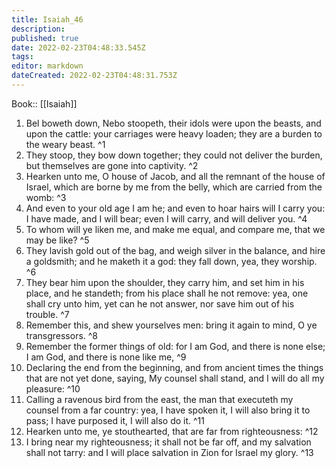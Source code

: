 ```yaml
---
title: Isaiah_46
description: 
published: true
date: 2022-02-23T04:48:33.545Z
tags: 
editor: markdown
dateCreated: 2022-02-23T04:48:31.753Z
---
```


 Book:: [[Isaiah]]
 1. Bel boweth down, Nebo stoopeth, their idols were upon the beasts, and upon the cattle: your carriages were heavy loaden; they are a burden to the weary beast. ^1
 2. They stoop, they bow down together; they could not deliver the burden, but themselves are gone into captivity. ^2
 3. Hearken unto me, O house of Jacob, and all the remnant of the house of Israel, which are borne by me from the belly, which are carried from the womb: ^3
 4. And even to your old age I am he; and even to hoar hairs will I carry you: I have made, and I will bear; even I will carry, and will deliver you. ^4
 5. To whom will ye liken me, and make me equal, and compare me, that we may be like? ^5
 6. They lavish gold out of the bag, and weigh silver in the balance, and hire a goldsmith; and he maketh it a god: they fall down, yea, they worship. ^6
 7. They bear him upon the shoulder, they carry him, and set him in his place, and he standeth; from his place shall he not remove: yea, one shall cry unto him, yet can he not answer, nor save him out of his trouble. ^7
 8. Remember this, and shew yourselves men: bring it again to mind, O ye transgressors. ^8
 9. Remember the former things of old: for I am God, and there is none else; I am God, and there is none like me, ^9
 10. Declaring the end from the beginning, and from ancient times the things that are not yet done, saying, My counsel shall stand, and I will do all my pleasure: ^10
 11. Calling a ravenous bird from the east, the man that executeth my counsel from a far country: yea, I have spoken it, I will also bring it to pass; I have purposed it, I will also do it. ^11
 12. Hearken unto me, ye stouthearted, that are far from righteousness: ^12
 13. I bring near my righteousness; it shall not be far off, and my salvation shall not tarry: and I will place salvation in Zion for Israel my glory. ^13
